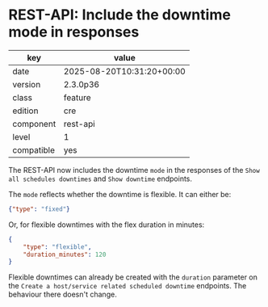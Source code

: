 [//]: # (werk v2)
# REST-API: Include the downtime mode in responses

key        | value
---------- | ---
date       | 2025-08-20T10:31:20+00:00
version    | 2.3.0p36
class      | feature
edition    | cre
component  | rest-api
level      | 1
compatible | yes

The REST-API now includes the downtime `mode` in the responses of the
`Show all schedules downtimes` and `Show downtime` endpoints.

The `mode` reflects whether the downtime is flexible. It can either be:

```json
{"type": "fixed"}
```

Or, for flexible downtimes with the flex duration in minutes:

```json
{
    "type": "flexible",
    "duration_minutes": 120
}
```

Flexible downtimes can already be created with the `duration` parameter
on the `Create a host/service related scheduled downtime` endpoints.
The behaviour there doesn't change.
